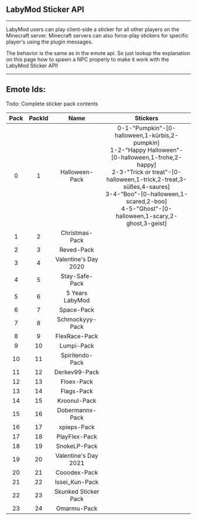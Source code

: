## LabyMod Sticker API

---

LabyMod users can play client-side a sticker for all other players on the Minecraft server. Minecraft servers can also
force-play stickers for specific player's using the plugin messages.

The behavior is the same as in the emote api. So just lookup the explanation on this page how to spawn a NPC properly to
make it work with the LabyMod Sticker API!

---

## Emote Ids:

Todo: Complete sticker pack contents

| Pack | PackId |         Name         |                           Stickers                           |
| :---: | :---: | :------------------: | :----------------------------------------------------------: |
|  0   |   1    |    Halloween-Pack    | 0-1-"Pumpkin"-[0-halloween,1-kürbis,2-pumpkin]<br />1-2-"Happy Halloween"-[0-halloween,1-frohe,2-happy]<br />2-3-"Trick or treat"-[0-halloween,1-trick,2-treat,3-süßes,4-saures]<br />3-4-"Boo"-[0-halloween,1-scared,2-boo]<br />4-5-"Ghost"-[0-halloween,1-scary,2-ghost,3-geist] |
|  1   |   2    |    Christmas-Pack    |                                                              |
|  2   |   3    |      Reved-Pack      |                                                              |
|  3   |   4    | Valentine's Day 2020 |                                                              |
|  4   |   5    |    Stay-Safe-Pack    |                                                              |
|  5   |   6    |   5 Years LabyMod    |                                                              |
|  6   |   7    |      Space-Pack      |                                                              |
|  7   |   8    |   Schmockyyy-Pack    |                                                              |
|  8   |   9    |    FlexRace-Pack     |                                                              |
|  9   |   10   |      Lumpi-Pack      |                                                              |
|  10  |   11   |   Spiritendo-Pack    |                                                              |
|  11  |   12   |    Derkev99-Pack     |                                                              |
|  12  |   13   |      Floex-Pack      |                                                              |
|  13  |   14   |      Flags-Pack      |                                                              |
|  14  |   15   |     Kroonul-Pack     |                                                              |
|  15  |   16   |   Dobermannx-Pack    |                                                              |
|  16  |   17   |     xpieps-Pack      |                                                              |
|  17  |   18   |    PlayFlex-Pack     |                                                              |
|  18  |   19   |     SnokeLP-Pack     |                                                              |
|  19  |   20   | Valentine's Day 2021 |                                                              |
|  20  |   21   |     Cooodex-Pack     |                                                              |
|  21  |   22   |    Issei_Kun-Pack    |                                                              |
|  22  |   23   | Skunked Sticker Pack |                                                              |
|  23  |   24   |     Omarmu-Pack      |                                                              |

